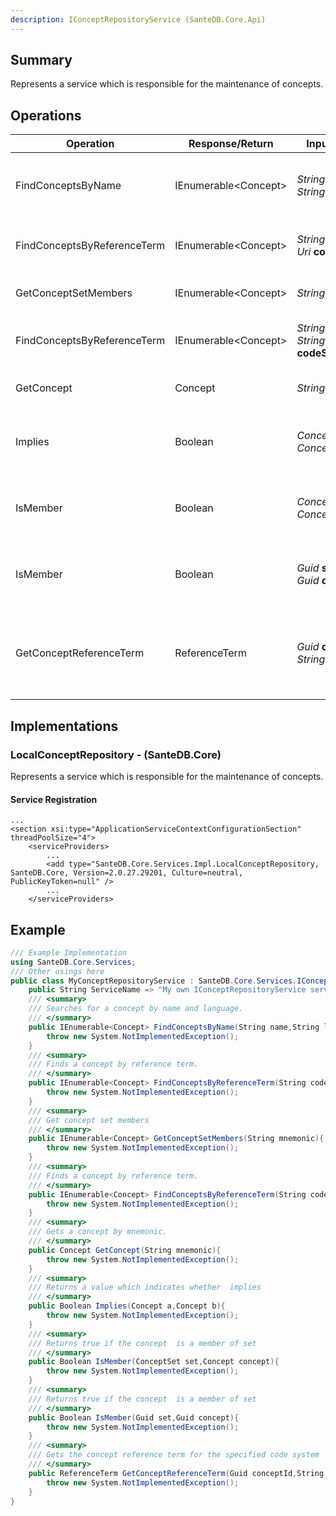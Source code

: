 ```yaml
---
description: IConceptRepositoryService (SanteDB.Core.Api)
---
```


## Summary
Represents a service which is responsible for the maintenance of concepts.

## Operations

|Operation|Response/Return|Input/Parameter|Description|
|-|-|-|-|
|FindConceptsByName|IEnumerable&lt;Concept>|*String* **name**<br/>*String* **language**|Searches for a concept by name and language.|
|FindConceptsByReferenceTerm|IEnumerable&lt;Concept>|*String* **code**<br/>*Uri* **codeSystem**|Finds a concept by reference term.|
|GetConceptSetMembers|IEnumerable&lt;Concept>|*String* **mnemonic**|Get concept set members|
|FindConceptsByReferenceTerm|IEnumerable&lt;Concept>|*String* **code**<br/>*String* **codeSystemDomain**|Finds a concept by reference term.|
|GetConcept|Concept|*String* **mnemonic**|Gets a concept by mnemonic.|
|Implies|Boolean|*Concept* **a**<br/>*Concept* **b**|Returns a value which indicates whether  implies|
|IsMember|Boolean|*ConceptSet* **set**<br/>*Concept* **concept**|Returns true if the concept  is a member of set|
|IsMember|Boolean|*Guid* **set**<br/>*Guid* **concept**|Returns true if the concept  is a member of set|
|GetConceptReferenceTerm|ReferenceTerm|*Guid* **conceptId**<br/>*String* **codeSystem**|Gets the concept reference term for the specified code system|

## Implementations


### LocalConceptRepository - (SanteDB.Core)
Represents a service which is responsible for the
            maintenance of concepts.

#### Service Registration
```markup
...
<section xsi:type="ApplicationServiceContextConfigurationSection" threadPoolSize="4">
	<serviceProviders>
		...
		<add type="SanteDB.Core.Services.Impl.LocalConceptRepository, SanteDB.Core, Version=2.0.27.29201, Culture=neutral, PublicKeyToken=null" />
		...
	</serviceProviders>
```
## Example
```csharp
/// Example Implementation
using SanteDB.Core.Services;
/// Other usings here
public class MyConceptRepositoryService : SanteDB.Core.Services.IConceptRepositoryService { 
	public String ServiceName => "My own IConceptRepositoryService service";
	/// <summary>
	/// Searches for a concept by name and language.
	/// </summary>
	public IEnumerable<Concept> FindConceptsByName(String name,String language){
		throw new System.NotImplementedException();
	}
	/// <summary>
	/// Finds a concept by reference term.
	/// </summary>
	public IEnumerable<Concept> FindConceptsByReferenceTerm(String code,Uri codeSystem){
		throw new System.NotImplementedException();
	}
	/// <summary>
	/// Get concept set members
	/// </summary>
	public IEnumerable<Concept> GetConceptSetMembers(String mnemonic){
		throw new System.NotImplementedException();
	}
	/// <summary>
	/// Finds a concept by reference term.
	/// </summary>
	public IEnumerable<Concept> FindConceptsByReferenceTerm(String code,String codeSystemDomain){
		throw new System.NotImplementedException();
	}
	/// <summary>
	/// Gets a concept by mnemonic.
	/// </summary>
	public Concept GetConcept(String mnemonic){
		throw new System.NotImplementedException();
	}
	/// <summary>
	/// Returns a value which indicates whether  implies
	/// </summary>
	public Boolean Implies(Concept a,Concept b){
		throw new System.NotImplementedException();
	}
	/// <summary>
	/// Returns true if the concept  is a member of set
	/// </summary>
	public Boolean IsMember(ConceptSet set,Concept concept){
		throw new System.NotImplementedException();
	}
	/// <summary>
	/// Returns true if the concept  is a member of set
	/// </summary>
	public Boolean IsMember(Guid set,Guid concept){
		throw new System.NotImplementedException();
	}
	/// <summary>
	/// Gets the concept reference term for the specified code system
	/// </summary>
	public ReferenceTerm GetConceptReferenceTerm(Guid conceptId,String codeSystem){
		throw new System.NotImplementedException();
	}
}
```
